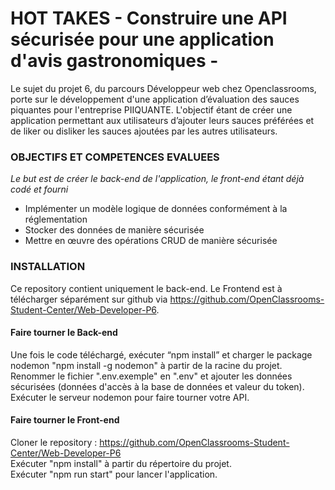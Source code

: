 # HOT TAKES - Construire une API sécurisée pour une application d'avis gastronomiques -

Le sujet du projet 6, du parcours Développeur web chez Openclassrooms, porte sur le développement d'une application d’évaluation des sauces piquantes pour l'entreprise PIIQUANTE. L'objectif étant de créer une application permettant aux utilisateurs d’ajouter leurs sauces préférées et de liker ou disliker les sauces ajoutées par les autres utilisateurs.

### OBJECTIFS ET COMPETENCES EVALUEES

*Le but est de créer le back-end de l'application, le front-end étant déjà codé et fourni*

- Implémenter un modèle logique de données conformément à la réglementation
- Stocker des données de manière sécurisée
- Mettre en œuvre des opérations CRUD de manière sécurisée  

### INSTALLATION

Ce repository contient uniquement le back-end. 
Le Frontend est à télécharger séparément sur github via https://github.com/OpenClassrooms-Student-Center/Web-Developer-P6.

#### Faire tourner le Back-end
Une fois le code téléchargé, exécuter “npm install” et charger le package nodemon "npm install -g nodemon" à partir de la racine du projet.  
Renommer le fichier ".env.exemple" en ".env" et ajouter les données sécurisées (données d'accès à la base de données et valeur du token).  
Exécuter le serveur nodemon pour faire tourner votre API.

#### Faire tourner le Front-end
Cloner le repository : https://github.com/OpenClassrooms-Student-Center/Web-Developer-P6  
Exécuter "npm install" à partir du répertoire du projet.  
Exécuter "npm run start" pour lancer l'application.  

